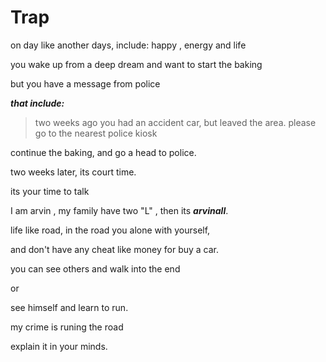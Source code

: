Trap
====

on day like another days, include: happy , energy and life

you wake up from a deep dream and want to start the baking

but you have a message from police

***that include:***

> two weeks ago you had an accident car, but leaved the area. please go
> to the nearest police kiosk

continue the baking, and go a head to police.

two weeks later, its court time.

its your time to talk

I am arvin , my family have two "L" , then its ***arvinall***.

life like road, in the road you alone with yourself,

and don't have any cheat like money for buy a car.

you can see others and walk into the end

or

see himself and learn to run.

my crime is runing the road

explain it in your minds.
